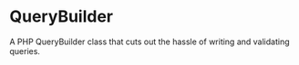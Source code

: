 # QueryBuilder
A PHP QueryBuilder class that cuts out the hassle of writing and validating queries.
